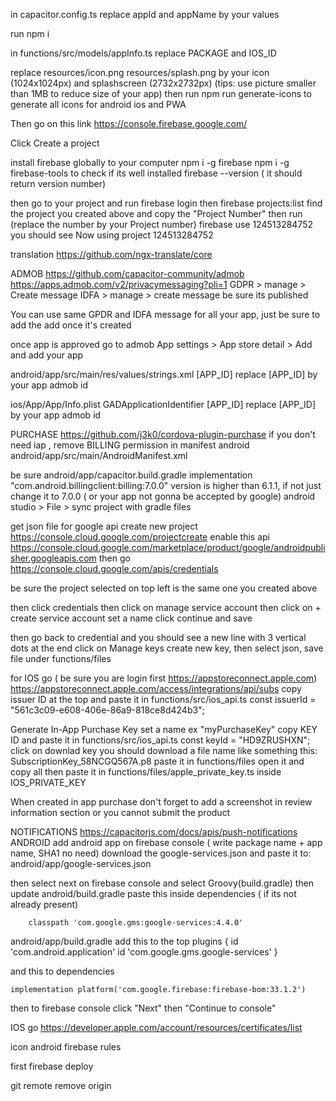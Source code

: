 in capacitor.config.ts
replace appId and appName by your values

run npm i

in functions/src/models/appInfo.ts
replace PACKAGE and IOS_ID

replace
resources/icon.png
resources/splash.png
by your icon (1024x1024px) and splashscreen (2732x2732px)
(tips: use picture smaller than 1MB to reduce size of your app)
then run
npm run generate-icons
to generate all icons for android ios and PWA

Then go on this link
https://console.firebase.google.com/

Click
Create a project

install firebase globally to your computer
npm i -g firebase
npm i -g firebase-tools
to check if its well installed
firebase --version
( it should return version number)

then go to your project
and run
firebase login
then
firebase projects:list
find the project you created above and copy the "Project Number"
then run (replace the number by your Project number)
firebase use 124513284752
you should see
Now using project 124513284752

translation
https://github.com/ngx-translate/core

ADMOB
https://github.com/capacitor-community/admob
https://apps.admob.com/v2/privacymessaging?pli=1
GDPR > manage > Create message
IDFA > manage > create message be sure its published

You can use same GPDR and IDFA message for all your app, just be sure to add the add once it's created

once app is approved
go to admob
App settings > App store detail > Add
and add your app

android/app/src/main/res/values/strings.xml
<string name="admob_app_id">[APP_ID]</string>
replace [APP_ID] by your app admob id

ios/App/App/Info.plist
<key>GADApplicationIdentifier</key>
<string>[APP_ID]</string>
replace [APP_ID] by your app admob id

PURCHASE
https://github.com/j3k0/cordova-plugin-purchase
if you don't need iap , remove BILLING permission in manifest android
android/app/src/main/AndroidManifest.xml
<uses-permission android:name="com.android.vending.BILLING"/>

be sure android/app/capacitor.build.gradle
implementation "com.android.billingclient:billing:7.0.0"
version is higher than 6.1.1, if not just change it to 7.0.0 ( or your app not gonna be accepted by google)
android studio > File > sync project with gradle files

get json file for google api
create new project
https://console.cloud.google.com/projectcreate
enable this api
https://console.cloud.google.com/marketplace/product/google/androidpublisher.googleapis.com
then go
https://console.cloud.google.com/apis/credentials

be sure the project selected on top left is the same one you created above

then click credentials
then click on manage service account
then click on + create service account
set a name click continue and save

then go back to credential and you should see a new line with 3 vertical dots at the end
click on Manage keys create new key, then select json, save file under functions/files

for IOS
go ( be sure you are login first https://appstoreconnect.apple.com)
https://appstoreconnect.apple.com/access/integrations/api/subs
copy issuer ID at the top and paste it in functions/src/ios_api.ts
const issuerId = "561c3c09-e608-406e-86a9-818ce8d424b3";

Generate In-App Purchase Key
set a name ex "myPurchaseKey"
copy KEY ID and paste it in functions/src/ios_api.ts
const keyId = "HD9ZRUSHXN";
click on downlad key
you should download a file name like something this:
SubscriptionKey_58NCGQ567A.p8
paste it in functions/files
open it and copy all
then paste it in functions/files/apple_private_key.ts inside IOS_PRIVATE_KEY

When created in app purchase don't forget to add a screenshot in review information section or you cannot submit the
product

NOTIFICATIONS
https://capacitorjs.com/docs/apis/push-notifications
ANDROID
add android app on firebase console ( write package name + app name, SHA1 no need)
download the google-services.json and paste it to:
android/app/google-services.json

then select next on firebase console and select Groovy(build.gradle)
then update
android/build.gradle
paste this inside dependencies ( if its not already present)

        classpath 'com.google.gms:google-services:4.4.0'

android/app/build.gradle
add this to the top
plugins {
id 'com.android.application'
id 'com.google.gms.google-services'
}

and this to dependencies

    implementation platform('com.google.firebase:firebase-bom:33.1.2')

then to firebase console click "Next" then "Continue to console"

IOS
go
https://developer.apple.com/account/resources/certificates/list

icon android
firebase rules

first
firebase deploy

git remote remove origin







